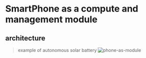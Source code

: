 # SmartPhone as a compute and management module
## architecture
> example of autonomous solar battery
![phone-as-module](https://user-images.githubusercontent.com/8113355/218252464-745affc3-3dfa-42ba-b518-ee10731ad5cf.png)
